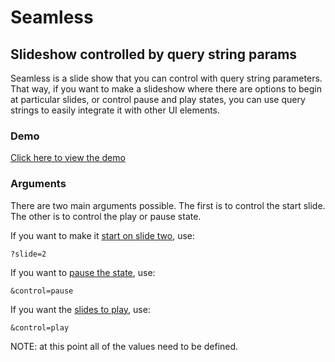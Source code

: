 # Seamless
## Slideshow controlled by query string params

Seamless is a slide show that you can control with query string parameters. That way, if you want to make a slideshow where there are options to begin at particular slides, or control pause and play states, you can use query strings to easily integrate it with other UI elements.  

### Demo

[Click here to view the demo](http://istitch.net/seamless-bg/?slide=1&control=play)

### Arguments

There are two main arguments possible. The first is to control the start slide. The other is to control the play or pause state. 

If you want to make it [start on slide two](http://istitch.net/seamless-bg/?slide=2&control=play), use:

    ?slide=2


If you want to [pause the state](http://istitch.net/seamless-bg/?slide=2&control=pause), use:

    &control=pause


If you want the [slides to play](http://istitch.net/seamless-bg/?slide=2&control=play), use:

    &control=play


NOTE: at this point all of the values need to be defined.
